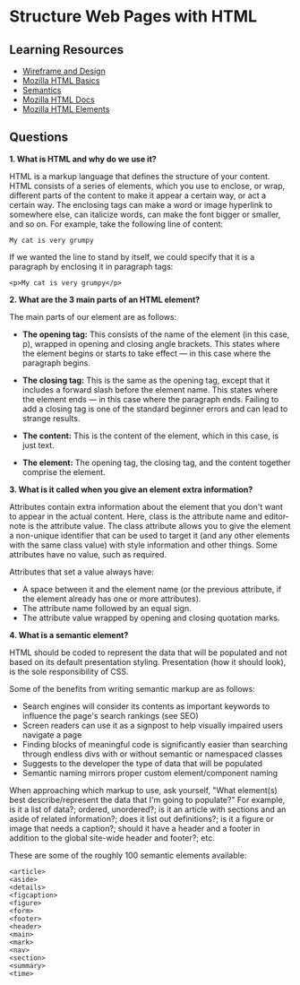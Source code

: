 # Structure Web Pages with HTML

## Learning Resources

* [Wireframe and Design](https://careerfoundry.com/en/blog/ux-design/how-to-create-your-first-wireframe/)
* [Mozilla HTML Basics](https://developer.mozilla.org/en-US/docs/Learn/Getting_started_with_the_web/HTML_basics)
* [Semantics](https://developer.mozilla.org/en-US/docs/Glossary/Semantics)
* [Mozilla HTML Docs](https://developer.mozilla.org/en-US/docs/Web/HTML)
* [Mozilla HTML Elements](https://developer.mozilla.org/en-US/docs/Web/HTML/Element)

## Questions

**1. What is HTML and why do we use it?**

HTML is a markup language that defines the structure of your content. HTML consists of a series of elements, which you use to enclose, or wrap, different parts of the content to make it appear a certain way, or act a certain way. The enclosing tags can make a word or image hyperlink to somewhere else, can italicize words, can make the font bigger or smaller, and so on. For example, take the following line of content:

    My cat is very grumpy

If we wanted the line to stand by itself, we could specify that it is a paragraph by enclosing it in paragraph tags:

    <p>My cat is very grumpy</p>


**2. What are the 3 main parts of an HTML element?**

The main parts of our element are as follows:

* **The opening tag:** This consists of the name of the element (in this case, p), wrapped in opening and closing angle brackets. This states where the element begins or starts to take effect — in this case where the paragraph begins.

* **The closing tag:** This is the same as the opening tag, except that it includes a forward slash before the element name. This states where the element ends — in this case where the paragraph ends. Failing to add a closing tag is one of the standard beginner errors and can lead to strange results.

* **The content:** This is the content of the element, which in this case, is just text.

* **The element:** The opening tag, the closing tag, and the content together comprise the element.

**3. What is it called when you give an element extra information?**

 Attributes contain extra information about the element that you don't want to appear in the actual content. Here, class is the attribute name and editor-note is the attribute value. The class attribute allows you to give the element a non-unique identifier that can be used to target it (and any other elements with the same class value) with style information and other things. Some attributes have no value, such as required.

Attributes that set a value always have:

* A space between it and the element name (or the previous attribute, if the element already has one or more attributes).
* The attribute name followed by an equal sign.
* The attribute value wrapped by opening and closing quotation marks.

**4. What is a semantic element?**

HTML should be coded to represent the data that will be populated and not based on its default presentation styling. Presentation (how it should look), is the sole responsibility of CSS.

Some of the benefits from writing semantic markup are as follows:

* Search engines will consider its contents as important keywords to influence the page's search rankings (see SEO)
* Screen readers can use it as a signpost to help visually impaired users navigate a page
* Finding blocks of meaningful code is significantly easier than searching through endless divs with or without semantic or namespaced classes
* Suggests to the developer the type of data that will be populated
* Semantic naming mirrors proper custom element/component naming

When approaching which markup to use, ask yourself, "What element(s) best describe/represent the data that I'm going to populate?" For example, is it a list of data?; ordered, unordered?; is it an article with sections and an aside of related information?; does it list out definitions?; is it a figure or image that needs a caption?; should it have a header and a footer in addition to the global site-wide header and footer?; etc.

These are some of the roughly 100 semantic elements available:

    <article>
    <aside>
    <details>
    <figcaption>
    <figure>
    <form>
    <footer>
    <header>
    <main>
    <mark>
    <nav>
    <section>
    <summary>
    <time>